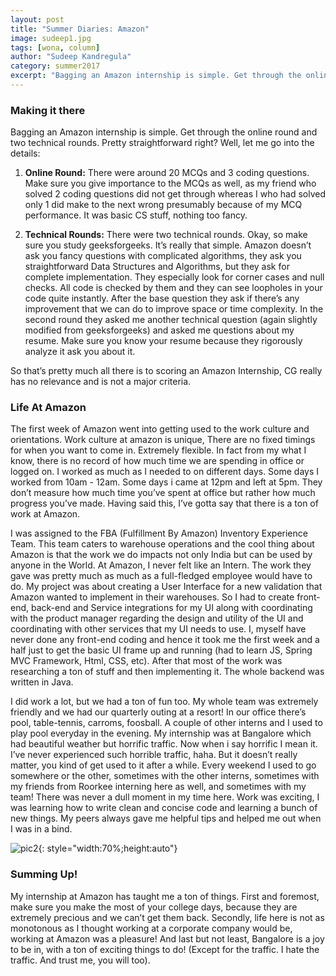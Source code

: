 ```yaml
---
layout: post
title: "Summer Diaries: Amazon"
image: sudeep1.jpg
tags: [wona, column]
author: "Sudeep Kandregula"
category: summer2017 
excerpt: "Bagging an Amazon internship is simple. Get through the online round and two technical rounds. Pretty straightforward right?"
---
```


### Making it there

Bagging an Amazon internship is simple. Get through the online round and two technical rounds. Pretty straightforward right? Well, let me go into the details:

1. **Online Round:** There were around 20 MCQs and 3 coding questions. Make sure you give importance to the MCQs as well, as my friend who solved 2 coding questions did not get through whereas I who had solved only 1 did make to the next wrong presumably because of my MCQ performance. It was basic CS stuff, nothing too fancy.

2. **Technical Rounds:** There were two technical rounds. Okay, so make sure you study geeksforgeeks. It’s really that simple. Amazon doesn’t ask you fancy questions with complicated algorithms, they ask you straightforward Data Structures and Algorithms, but they ask for complete implementation. They especially look for corner cases and null checks. All code is checked by them and they can see loopholes in your code quite instantly. After the base question they ask if there’s any improvement that we can do to improve space or time complexity. In the second round they asked me another technical question (again slightly modified from geeksforgeeks) and asked me questions about my resume. Make sure you know your resume because they rigorously analyze it ask you about it.

So that’s pretty much all there is to scoring an Amazon Internship, CG really has no relevance and is not a major criteria. 

### Life At Amazon

The first week of Amazon went into getting used to the work culture and orientations. Work culture at amazon is unique, There are no fixed timings for when you want to come in. Extremely flexible. In fact from my what I know, there is no record of how much time we are spending in office or logged on. I worked as much as I needed to on different days. Some days I worked from 10am - 12am. Some days i came at 12pm and left at 5pm. They don’t measure how much time you’ve spent at office but rather how much progress you’ve made. Having said this, I’ve gotta say that there is a ton of work at Amazon. 
 
I was assigned to the FBA (Fulfillment By Amazon) Inventory Experience Team. This team caters to warehouse operations and the cool thing about Amazon is that the work we do impacts not only India but can be used by anyone in the World. At Amazon, I never felt like an Intern. The work they gave was pretty much as much as a full-fledged employee would have to do. My project was about creating a User Interface for a new validation that Amazon wanted to implement in their warehouses. So I had to create front-end, back-end and Service integrations for my UI along with coordinating with the product manager regarding the design and utility of the UI and coordinating with other services that my UI needs to use. I, myself have never done any front-end coding and hence it took me the first week and a half just to get the basic UI frame up and running (had to learn JS, Spring MVC Framework, Html, CSS, etc). After that most of the work was researching a ton of stuff and then implementing it. The whole backend was written in Java. 
 
I did work a lot, but we had a ton of fun too. My whole team was extremely friendly and we had our quarterly outing at a resort! In our office there’s pool, table-tennis, carroms, foosball. A couple of other interns and I used to play pool everyday in the evening. My internship was at Bangalore which had beautiful weather but horrific traffic. Now when i say horrific I mean it. I’ve never experienced such horrible traffic, haha. But it doesn’t really matter, you kind of get used to it after a while. Every weekend I used to go somewhere or the other, sometimes with the other interns, sometimes with my friends from Roorkee interning here as well, and sometimes with my team! There was never a dull moment in my time here. Work was exciting, I was learning how to write clean and concise code and learning a bunch of new things. My peers always gave me helpful tips and helped me out when I was in a bind. 

![pic2](/images/posts/sudeep2.jpg){: style="width:70%;height:auto"}

### Summing Up!

My internship at Amazon has taught me a ton of things. First and foremost, make sure you make the most of your college days, because they are extremely precious and we can’t get them back. Secondly, life here is not as monotonous as I thought working at a corporate company would be, working at Amazon was a pleasure! And last but not least, Bangalore is a joy to be in, with a ton of exciting things to do! (Except for the traffic. I hate the traffic. And trust me, you will too). 

